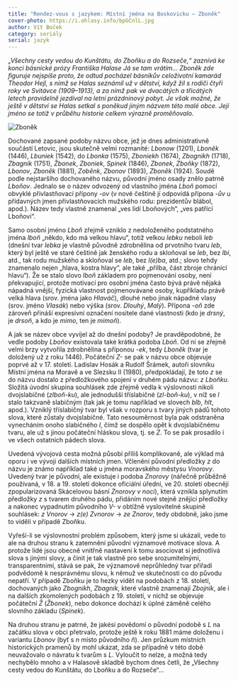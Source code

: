 ```yaml
---
title: "Rendez-vous s jazykem: Místní jména na Boskovicku – Zboněk"
cover-photo: https://i.ohlasy.info/bpGCnlL.jpg
author: Vít Boček
category: seriály
serial: jazyk
---
```


*„Všechny cesty vedou do Kunštátu, do Zboňku a do Rozseče,“ zaznívá ke konci básnické prózy Františka Halase Já se tam vrátím… Zboněk zde figuruje nejspíše proto, že odtud pocházel básníkův celoživotní kamarád Theodor Hejl, s nímž se Halas seznámil už v dětství, když žil s rodiči čtyři roky ve Svitávce (1909–1913), a za nímž pak ve dvacátých a třicátých letech pravidelně jezdíval na letní prázdninový pobyt. Je však možné, že ještě v dětství se Halas setkal s poněkud jiným názvem této malé obce. Její jméno se totiž v průběhu historie celkem výrazně proměňovalo.*

<img src="https://i.ohlasy.info/bpGCnlL.jpg" alt="Zboněk" class="img-responsive">

Dochované zapsané podoby názvu obce, jež je dnes administrativně součástí Letovic, jsou skutečně velmi rozmanité: *Lbonow* (1201), *Lboněk* (1446), *Lbuniek* (1542), do *Lbonka* (1575), *Zboniekh* (1674), *Zbognikh* (1718), *Zbagnik* (1751), *Žbonek*, *Zboniek*, *Spinek* (1846), *Zbonek*, *Zboňky* (1872), *Lbonov*, *Zboněk* (1881), *Zoběnk*, *Zbonov* (1893), *Zboněk* (1924). Soudě podle nejstaršího dochovaného názvu, původní jméno osady znělo patrně *Lboňov*. Jednalo se o název odvozený od vlastního jména *Lboň* pomocí obvyklé přivlastňovací přípony *-ov* (v nové češtině jí odpovídá přípona *-ův* u přídavných jmen přivlastňovacích mužského rodu: prezidentův blábol, apod.). Název tedy vlastně znamenal „ves lidí Lboňových“, „ves patřící Lboňovi“.

Samo osobní jméno *Lboň* zřejmě vzniklo z nedoloženého podstatného jména *lboň* „někdo, kdo má velkou hlavu“, totiž velkou *lebku* neboli *leb* (dnešní tvar *lebka* je vlastně původně zdrobnělina od prvotního tvaru *leb*, který byl ještě ve staré češtině jak ženského rodu a skloňoval se *leb*, bez *lbi*, atd., tak rodu mužského a skloňoval se *leb*, bez *l(e)ba*, atd.; slovo tehdy znamenalo nejen „hlava, kostra hlavy“, ale také „přilba, část zbroje chránící hlavu“). Že se stalo slovo *lboň* základem pro pojmenování osoby, není překvapující, protože motivací pro osobní jména často bývá právě nějaká nápadná vnější, fyzická vlastnost pojmenovávané osoby, kupříkladu právě velká hlava (srov. jména jako *Hlaváč*), dlouhé nebo jinak nápadné vlasy (srov. jméno *Vlasák*) nebo výška (srov. *Dlouhý*, *Malý*). Přípona *-oň* zde zároveň přináší expresivní označení nositele dané vlastnosti (kdo je *drsný*, je *drsoň*, a kdo je *mimo*, ten je *mimoň*).

A jak se název obce vyvíjel až do dnešní podoby? Je pravděpodobné, že vedle podoby *Lboňov* existovala také krátká podoba *Lboň*. Od ní se zřejmě velmi brzy vytvořila zdrobnělina s příponou *-ek*, tedy *Lboněk* (tvar je doložený už z roku 1446). Počáteční *Z-* se pak v názvu obce objevuje poprvé až v 17. století. Ladislav Hosák a Rudolf Šrámek, autoři slovníku Místní jména na Moravě a ve Slezsku II (1980), předpokládají, že toto *z* se do názvu dostalo z předložkového spojení v druhém pádu názvu: *z Lboňku*. Složitá úvodní skupina souhlásek zde zřejmě vedla k výslovnosti nikoli dvojslabičné (*zlboň-ku*), ale jednodušší tříslabičné (*zl-boň-ku*), v níž se *l* stalo takzvaně slabičným (tak jak je tomu například ve slovech *blb*, *hlt*, apod.). Vzniklý tříslabičný tvar byl však v rozporu s tvary jiných pádů tohoto slova, které zůstaly dvojslabičné. Tato nesouměrnost byla pak odstraněna vynecháním onoho slabičného *l*, čímž se dospělo opět k dvojslabičnému tvaru, ale už s jinou počáteční hláskou slova, tj. se *Z*. To se pak prosadilo i ve všech ostatních pádech slova.

Uvedená vývojová cesta možná působí příliš komplikovaně, ale výklad má oporu i ve vývoji dalších místních jmen. Včlenění původní předložky *z* do názvu je známo například také u jména moravského městysu *Vnorovy*. Uvedený tvar je původní, ale existuje i podoba *Znorovy* (nářečně průběžně používaná, v 18. a 19. století dokonce oficiální úřední, ve 20. století obecněji zpopularizovaná Skácelovou básní *Znorovy v noci*), která vznikla splynutím předložky *z* s tvarem druhého pádu, přidáním nové stejně znějící předložky a nakonec vypadnutím původního *V-* v obtížně vyslovitelné skupině souhlásek: *z Vnorov* → *z(e) Zvnorov* → *ze Znorov*, tedy obdobně, jako jsme to viděli v případě Zboňku.

Vyřeší-li se výslovnostní problém způsobem, který jsme si ukázali, vede to ale na druhou stranu k zatemnění původní významové motivace slova. A protože lidé jsou obecně vnitřně nastaveni k tomu asociovat si jednotlivá slova s jinými slovy, a činit je tak vlastně pro sebe srozumitelnými, transparentními, stává se pak, že významově neprůhledný tvar přiřadí podvědomě k nesprávnému slovu, k němuž ve skutečnosti co do původu nepatří. V případě Zboňku je to hezky vidět na podobách z 18. století, dochovaných jako *Zbognikh*, *Zbagnik*, které vlastně znamenají *Zbojník*, ale i na dalších zkomolených podobách z 19. století, v nichž se objevuje počáteční *Ž* (*Žbonek*), nebo dokonce dochází k úplné záměně celého slovního základu (*Spinek*).

Na druhou stranu je patrné, že jakési povědomí o původní podobě s *L* na začátku slova v obci přetrvalo, protože ještě k roku 1881 máme doloženu i variantu *Lbonov* (byť s *n* místo původního *ň*). Jen průzkum místních historických pramenů by mohl ukázat, zda se případně v této době neuvažovalo o návratu k tvarům s *L*. Vyloučit to nelze, a možná tedy nechybělo mnoho a v Halasově skladbě bychom dnes četli, že „Všechny cesty vedou do Kunštátu, do Lboňku a do Rozseče“…
